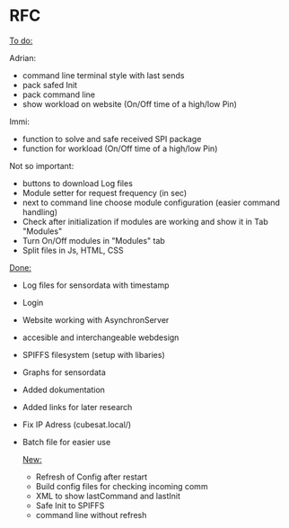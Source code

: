 # RFC

<ins>To do:</ins>

Adrian:
- command line terminal style with last sends
- pack safed Init
- pack command line
- show workload on website (On/Off time of a high/low Pin)

Immi:
- function to solve and safe received SPI package
- function for workload (On/Off time of a high/low Pin)

Not so important:
- buttons to download Log files
- Module setter for request frequency (in sec)
- next to command line choose module configuration (easier command handling)
- Check after initialization if modules are working and show it in Tab "Modules"
- Turn On/Off modules in "Modules" tab
- Split files in Js, HTML, CSS

<ins>Done:</ins>
- Log files for sensordata with timestamp
- Login
- Website working with AsynchronServer
- accesible and interchangeable webdesign
- SPIFFS filesystem (setup with libaries)
- Graphs for sensordata
- Added dokumentation
- Added links for later research
- Fix IP Adress (cubesat.local/)
- Batch file for easier use


    <ins>New:</ins>

    - Refresh of Config after restart
    - Build config files for checking incoming comm
    - XML to show lastCommand and lastInit
    - Safe Init to SPIFFS
    - command line without refresh
